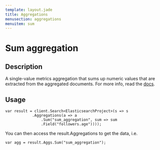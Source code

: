 ```yaml
---
template: layout.jade
title: Aggregations
menusection: aggregations
menuitem: sum
---
```



# Sum aggregation

## Description

A single-value metrics aggregation that sums up numeric values that are extracted from the aggregated documents. For more info, read the [docs](http://www.elasticsearch.org/guide/en/elasticsearch/reference/current/search-aggregations-metrics-sum-aggregation.html).

## Usage

	var result = client.Search<ElasticsearchProject>(s => s
				.Aggregations(a => a
					.Sum("sum_aggregation", sum => sum
					.Field("followers.age"))));

You can then access the result.Aggregations to get the data, i.e.

	var agg = result.Aggs.Sum("sum_aggregation");
